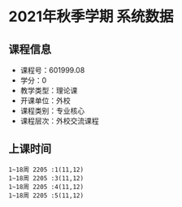 # 2021年秋季学期 系统数据 






## 课程信息

- 课程号：601999.08
- 学分：0
- 教学类型：理论课
- 开课单位：外校
- 课程类别：专业核心
- 课程层次：外校交流课程

## 上课时间

```
1~18周 2205 :1(11,12)
1~18周 2205 :3(11,12)
1~18周 2205 :4(11,12)
1~18周 2205 :5(11,12)
```

